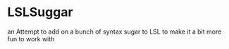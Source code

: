 # LSLSuggar
an Attempt to add on a bunch of syntax sugar to LSL to make it a bit more fun to work with
